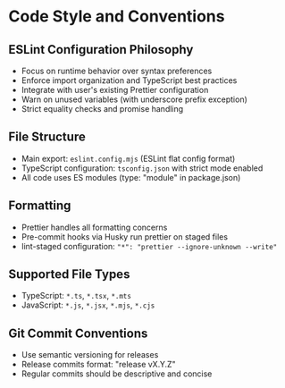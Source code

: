 # Code Style and Conventions

## ESLint Configuration Philosophy

- Focus on runtime behavior over syntax preferences
- Enforce import organization and TypeScript best practices
- Integrate with user's existing Prettier configuration
- Warn on unused variables (with underscore prefix exception)
- Strict equality checks and promise handling

## File Structure

- Main export: `eslint.config.mjs` (ESLint flat config format)
- TypeScript configuration: `tsconfig.json` with strict mode enabled
- All code uses ES modules (type: "module" in package.json)

## Formatting

- Prettier handles all formatting concerns
- Pre-commit hooks via Husky run prettier on staged files
- lint-staged configuration: `"*": "prettier --ignore-unknown --write"`

## Supported File Types

- TypeScript: `*.ts`, `*.tsx`, `*.mts`
- JavaScript: `*.js`, `*.jsx`, `*.mjs`, `*.cjs`

## Git Commit Conventions

- Use semantic versioning for releases
- Release commits format: "release vX.Y.Z"
- Regular commits should be descriptive and concise
